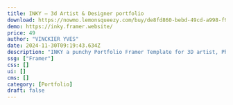 ```yaml
---
title: INKY — 3d Artist & Designer portfolio
download: https://nowmo.lemonsqueezy.com/buy/de8fd860-bebd-49cd-a998-f999993dee9b
demo: https://inky.framer.website/
price: 49
author: "VINCKIER YVES"
date: 2024-11-30T09:19:43.634Z
description: "INKY a punchy Portfolio Framer Template for 3D artist, Photographer and Designers with a unique identity, storytelling and animation."
ssg: ["Framer"]
css: []
ui: []
cms: []
category: [Portfolio]
draft: false
---
```

